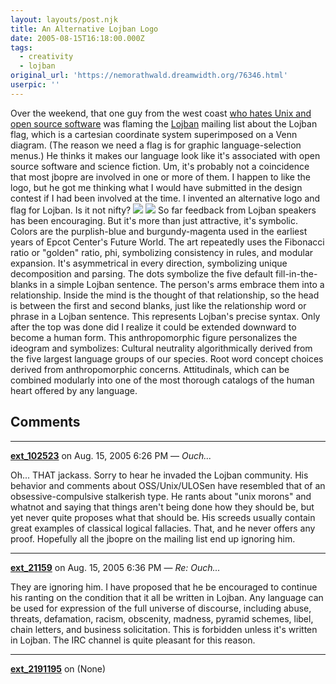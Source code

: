 ```yaml
---
layout: layouts/post.njk
title: An Alternative Lojban Logo
date: 2005-08-15T16:18:00.000Z
tags:
  - creativity
  - lojban
original_url: 'https://nemorathwald.dreamwidth.org/76346.html'
userpic: ''
---
```

Over the weekend, that one guy from the west coast [who hates Unix and open source software](http://www.xahlee.org/UnixResource_dir/freebooks.html) was flaming the [Lojban](http://wiki.lojban.org) mailing list about the Lojban flag, which is a cartesian coordinate system superimposed on a Venn diagram. (The reason we need a flag is for graphic language-selection menus.) He thinks it makes our language look like it's associated with open source software and science fiction. Um, it's probably not a coincidence that most jbopre are involved in one or more of them. I happen to like the logo, but he got me thinking what I would have submitted in the design contest if I had been involved at the time. I invented an alternative logo and flag for Lojban. Is it not nifty? ![](http://www.nemorathwald.com/lojban/lojban_masthead_small.jpg) ![](http://www.nemorathwald.com/lojban/lojban_flag_small.jpg) So far feedback from Lojban speakers has been encouraging. But it's more than just attractive, it's symbolic. Colors are the purplish-blue and burgundy-magenta used in the earliest years of Epcot Center's Future World. The art repeatedly uses the Fibonacci ratio or "golden" ratio, phi, symbolizing consistency in rules, and modular expansion. It's asymmetrical in every direction, symbolizing unique decomposition and parsing. The dots symbolize the five default fill-in-the-blanks in a simple Lojban sentence. The person's arms embrace them into a relationship. Inside the mind is the thought of that relationship, so the head is between the first and second blanks, just like the relationship word or phrase in a Lojban sentence. This represents Lojban's precise syntax. Only after the top was done did I realize it could be extended downward to become a human form. This anthropomorphic figure personalizes the ideogram and symbolizes: Cultural neutrality algorithmically derived from the five largest language groups of our species. Root word concept choices derived from anthropomorphic concerns. Attitudinals, which can be combined modularly into one of the most thorough catalogs of the human heart offered by any language.

## Comments

---

**[ext_102523](https://www.dreamwidth.org/users/ext_102523)** on Aug. 15, 2005 6:26 PM — *Ouch...*

Oh... THAT jackass. Sorry to hear he invaded the Lojban community. His behavior and comments about OSS/Unix/ULOSen have resembled that of an obsessive-compulsive stalkerish type. He rants about "unix morons" and whatnot and saying that things aren't being done how they should be, but yet never quite proposes what that should be. His screeds usually contain great examples of classical logical fallacies. That, and he never offers any proof. Hopefully all the jbopre on the mailing list end up ignoring him.

---

**[ext_21159](https://www.dreamwidth.org/users/ext_21159)** on Aug. 15, 2005 6:36 PM — *Re: Ouch...*

They are ignoring him. I have proposed that he be encouraged to continue his ranting on the condition that it all be written in Lojban. Any language can be used for expression of the full universe of discourse, including abuse, threats, defamation, racism, obscenity, madness, pyramid schemes, libel, chain letters, and business solicitation. This is forbidden unless it's written in Lojban. The IRC channel is quite pleasant for this reason.

---

**[ext_2191195](https://www.dreamwidth.org/users/ext_2191195)** on (None)

